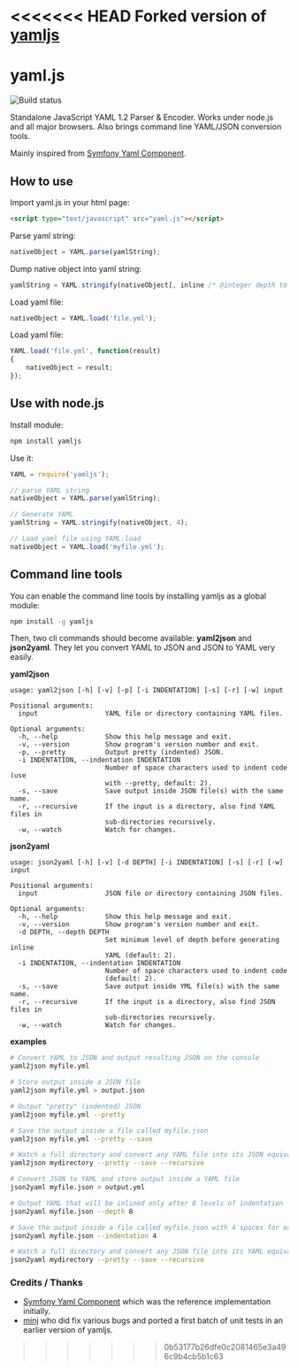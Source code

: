 <<<<<<< HEAD
Forked version of [yamljs](https://github.com/jeremyfa/yaml.js)
=======
yaml.js
=======

![Build status](https://travis-ci.org/jeremyfa/yaml.js.svg?branch=develop)

Standalone JavaScript YAML 1.2 Parser & Encoder. Works under node.js and all major browsers. Also brings command line YAML/JSON conversion tools.

Mainly inspired from [Symfony Yaml Component](https://github.com/symfony/Yaml).

How to use
----------

Import yaml.js in your html page:

``` html
<script type="text/javascript" src="yaml.js"></script>
```

Parse yaml string:

``` js
nativeObject = YAML.parse(yamlString);
```

Dump native object into yaml string:

``` js
yamlString = YAML.stringify(nativeObject[, inline /* @integer depth to start using inline notation at */[, spaces /* @integer number of spaces to use for indentation */] ]);
```

Load yaml file:

``` js
nativeObject = YAML.load('file.yml');
```

Load yaml file:

``` js
YAML.load('file.yml', function(result)
{
    nativeObject = result;
});
```

Use with node.js
----------------

Install module:

``` bash
npm install yamljs
```

Use it:

``` js
YAML = require('yamljs');

// parse YAML string
nativeObject = YAML.parse(yamlString);

// Generate YAML
yamlString = YAML.stringify(nativeObject, 4);

// Load yaml file using YAML.load
nativeObject = YAML.load('myfile.yml');
```

Command line tools
------------------

You can enable the command line tools by installing yamljs as a global module:

``` bash
npm install -g yamljs
```

Then, two cli commands should become available: **yaml2json** and **json2yaml**. They let you convert YAML to JSON and JSON to YAML very easily.

**yaml2json**

```
usage: yaml2json [-h] [-v] [-p] [-i INDENTATION] [-s] [-r] [-w] input

Positional arguments:
  input                 YAML file or directory containing YAML files.

Optional arguments:
  -h, --help            Show this help message and exit.
  -v, --version         Show program's version number and exit.
  -p, --pretty          Output pretty (indented) JSON.
  -i INDENTATION, --indentation INDENTATION
                        Number of space characters used to indent code (use 
                        with --pretty, default: 2).
  -s, --save            Save output inside JSON file(s) with the same name.
  -r, --recursive       If the input is a directory, also find YAML files in 
                        sub-directories recursively.
  -w, --watch           Watch for changes.
```

**json2yaml**

```
usage: json2yaml [-h] [-v] [-d DEPTH] [-i INDENTATION] [-s] [-r] [-w] input

Positional arguments:
  input                 JSON file or directory containing JSON files.

Optional arguments:
  -h, --help            Show this help message and exit.
  -v, --version         Show program's version number and exit.
  -d DEPTH, --depth DEPTH
                        Set minimum level of depth before generating inline 
                        YAML (default: 2).
  -i INDENTATION, --indentation INDENTATION
                        Number of space characters used to indent code 
                        (default: 2).
  -s, --save            Save output inside YML file(s) with the same name.
  -r, --recursive       If the input is a directory, also find JSON files in 
                        sub-directories recursively.
  -w, --watch           Watch for changes.
```

**examples**

``` bash
# Convert YAML to JSON and output resulting JSON on the console
yaml2json myfile.yml

# Store output inside a JSON file
yaml2json myfile.yml > output.json

# Output "pretty" (indented) JSON
yaml2json myfile.yml --pretty

# Save the output inside a file called myfile.json
yaml2json myfile.yml --pretty --save

# Watch a full directory and convert any YAML file into its JSON equivalent
yaml2json mydirectory --pretty --save --recursive

# Convert JSON to YAML and store output inside a YAML file
json2yaml myfile.json > output.yml

# Output YAML that will be inlined only after 8 levels of indentation
json2yaml myfile.json --depth 8

# Save the output inside a file called myfile.json with 4 spaces for each indentation
json2yaml myfile.json --indentation 4

# Watch a full directory and convert any JSON file into its YAML equivalent
json2yaml mydirectory --pretty --save --recursive
```

### Credits / Thanks

- [Symfony Yaml Component](https://github.com/symfony/yaml) which was the reference implementation initially.
- [minj](https://github.com/minj) who did fix various bugs and ported a first batch of unit tests in an earlier version of yamljs.

>>>>>>> 0b53177b26dfe0c2081465e3a496c9b4cb5b1c63
